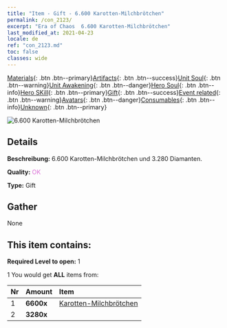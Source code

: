 ```yaml
---
title: "Item - Gift - 6.600 Karotten-Milchbrötchen"
permalink: /con_2123/
excerpt: "Era of Chaos  6.600 Karotten-Milchbrötchen"
last_modified_at: 2021-04-23
locale: de
ref: "con_2123.md"
toc: false
classes: wide
---
```

 [Materials](/ItemsDE/){: .btn .btn--primary}[Artifacts](/ItemsDE/Artifacts/){: .btn .btn--success}[Unit Soul](/ItemsDE/UnitSoul/){: .btn .btn--warning}[Unit Awakening](/ItemsDE/UnitAwakening/){: .btn .btn--danger}[Hero Soul](/ItemsDE/HeroSoul/){: .btn .btn--info}[Hero SKill](/ItemsDE/HeroSkill/){: .btn .btn--primary}[Gift](/ItemsDE/Gift/){: .btn .btn--success}[Event related](/ItemsDE/Events/){: .btn .btn--warning}[Avatars](/ItemsDE/Avatars/){: .btn .btn--danger}[Consumables](/ItemsDE/Consumables/){: .btn .btn--info}[Unknown](/ItemsDE/Unknown/){: .btn .btn--primary}

 ![6.600 Karotten-Milchbrötchen](/images/t/i_907590.png)

## Details
 **Beschreibung:** 6.600 Karotten-Milchbrötchen und 3.280 Diamanten.

 **Quality:** <span style="color: #DA70D6">OK</span>

 **Type:** Gift

## Gather

  None

## This item contains:

 **Required Level to open:** 1

 1 You would get **ALL** items  from:

  | Nr | Amount |     Item    |
  |:---|:-------|:------------|
  | 1 |  **6600x** | [Karotten-Milchbrötchen](/ItemsDE/con_2119/) |  | 
  | 2 |  **3280x** | <i class="fas fa-gem"/> |  | 
